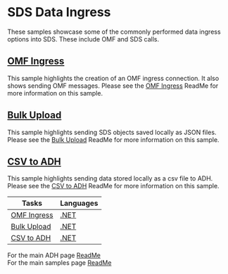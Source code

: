 # SDS Data Ingress

These samples showcase some of the commonly performed data ingress options into SDS. These include OMF and SDS calls.

## [OMF Ingress](https://github.com/osisoft/sample-adh-omf_ingress-dotnet)

This sample highlights the creation of an OMF ingress connection. It also shows sending OMF messages. Please see the [OMF Ingress](https://github.com/osisoft/sample-adh-omf_ingress-dotnet) ReadMe for more information on this sample.

## [Bulk Upload](https://github.com/osisoft/sample-adh-bulk_upload-dotnet)

This sample highlights sending SDS objects saved locally as JSON files. Please see the [Bulk Upload](https://github.com/osisoft/sample-adh-bulk_upload-dotnet) ReadMe for more information on this sample.

## [CSV to ADH](https://github.com/osisoft/sample-adh-csv_to_ocs-dotnet)

This sample highlights sending data stored locally as a csv file to ADH. Please see the [CSV to ADH](https://github.com/osisoft/sample-adh-csv_to_ocs-dotnet) ReadMe for more information on this sample.

| Tasks  | Languages  | 
| --- | --- |
| [OMF Ingress](https://github.com/osisoft/sample-adh-omf_ingress-dotnet) | [.NET](https://github.com/osisoft/sample-adh-omf_ingress-dotnet) | 
| [Bulk Upload](https://github.com/osisoft/sample-adh-bulk_upload-dotnet) | [.NET](https://github.com/osisoft/sample-adh-bulk_upload-dotnet) | 
| [CSV to ADH](https://github.com/osisoft/sample-adh-csv_to_ocs-dotnet)   | [.NET](https://github.com/osisoft/sample-adh-csv_to_ocs-dotnet)  |

For the main ADH page [ReadMe](https://github.com/osisoft/OSI-Samples-OCS)  
For the main samples page [ReadMe](https://github.com/osisoft/OSI-Samples)
